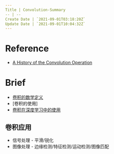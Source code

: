 ```yaml
---
Title | Convolution-Summary
-- | --
Create Date | `2021-09-01T03:18:20Z`
Update Date | `2021-09-01T10:04:32Z`
---
```

# Reference
- [A History of the Convolution Operation](https://www.embs.org/pulse/articles/history-convolution-operation/)

# Brief
- [卷积的数学定义](Convolution_Mathematics)
- [卷积的使用]
- [卷积在深度学习中的使用](/Convolution_DL)

## 卷积应用
- 信号处理 - 平滑/锐化
- 图像处理 - 边缘检测/特征检测/运动检测/图像匹配


